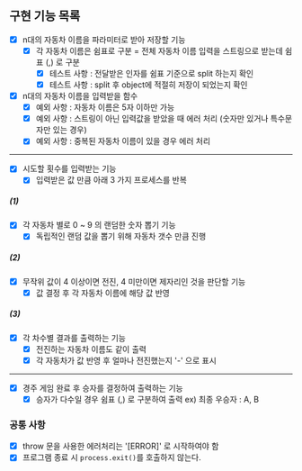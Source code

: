 ## 구현 기능 목록
- [x] n대의 자동차 이름을 파라미터로 받아 저장할 기능
    - [x] 각 자동차 이름은 쉼표로 구분 = 전체 자동차 이름 입력을 스트링으로 받는데 쉼표 (,) 로 구분
        - [x] 테스트 사항 : 전달받은 인자를 쉼표 기준으로 split 하는지 확인 
        - [x] 테스트 사항 : split 후 object에 적절히 저장이 되었는지 확인 

- [x] n대의 자동차 이름을 입력받을 함수
    - [x] 예외 사항 : 자동차 이름은 5자 이하만 가능
    - [x] 예외 사항 : 스트링이 아닌 입력값을 받았을 때 에러 처리 (숫자만 있거나 특수문자만 있는 경우)
    - [x] 예외 사항 : 중복된 자동차 이름이 있을 경우 에러 처리

-----------
- [x] 시도할 횟수를 입력받는 기능
    - [x] 입력받은 값 만큼 아래 3 가지 프로세스를 반복

##### (1)
- [x] 각 자동차 별로 0 ~ 9 의 랜덤한 숫자 뽑기 기능
    - [x] 독립적인 랜덤 값을 뽑기 위해 자동차 갯수 만큼 진행 

##### (2)
- [x] 무작위 값이 4 이상이면 전진, 4 미만이면 제자리인 것을 판단할 기능
    - [x] 값 결정 후 각 자동차 이름에 해당 값 반영

##### (3)
- [x] 각 차수별 결과를 출력하는 기능 
    - [x] 전진하는 자동차 이름도 같이 출력
    - [x] 각 자동차가 값 반영 후 얼마나 전진했는지 '-' 으로 표시
-----------

- [x] 경주 게임 완료 후 승자를 결정하여 출력하는 기능
    - [x] 승자가 다수일 경우 쉼표 (,) 로 구분하여 출력 ex) 최종 우승자 : A, B

### 공통 사항  
- [x] throw 문을 사용한 에러처리는 '[ERROR]' 로 시작하여야 함 
- [x] 프로그램 종료 시 `process.exit()`를 호출하지 않는다.